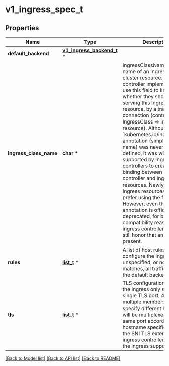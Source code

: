 # v1_ingress_spec_t

## Properties
Name | Type | Description | Notes
------------ | ------------- | ------------- | -------------
**default_backend** | [**v1_ingress_backend_t**](v1_ingress_backend.md) \* |  | [optional] 
**ingress_class_name** | **char \*** | IngressClassName is the name of an IngressClass cluster resource. Ingress controller implementations use this field to know whether they should be serving this Ingress resource, by a transitive connection (controller -&gt; IngressClass -&gt; Ingress resource). Although the &#x60;kubernetes.io/ingress.class&#x60; annotation (simple constant name) was never formally defined, it was widely supported by Ingress controllers to create a direct binding between Ingress controller and Ingress resources. Newly created Ingress resources should prefer using the field. However, even though the annotation is officially deprecated, for backwards compatibility reasons, ingress controllers should still honor that annotation if present. | [optional] 
**rules** | [**list_t**](v1_ingress_rule.md) \* | A list of host rules used to configure the Ingress. If unspecified, or no rule matches, all traffic is sent to the default backend. | [optional] 
**tls** | [**list_t**](v1_ingress_tls.md) \* | TLS configuration. Currently the Ingress only supports a single TLS port, 443. If multiple members of this list specify different hosts, they will be multiplexed on the same port according to the hostname specified through the SNI TLS extension, if the ingress controller fulfilling the ingress supports SNI. | [optional] 

[[Back to Model list]](../README.md#documentation-for-models) [[Back to API list]](../README.md#documentation-for-api-endpoints) [[Back to README]](../README.md)


